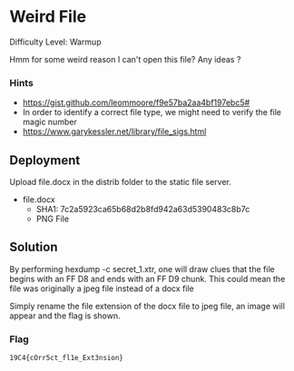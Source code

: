 
# Weird File

Difficulty Level: Warmup

Hmm for some weird reason I can't open this file? Any ideas ? 

### Hints

- https://gist.github.com/leommoore/f9e57ba2aa4bf197ebc5#
- In order to identify a correct file type, we might need to verify the file magic number
- https://www.garykessler.net/library/file_sigs.html



## Deployment

Upload file.docx in the distrib folder to the static file server.

- file.docx
    - SHA1: 7c2a5923ca65b68d2b8fd942a63d5390483c8b7c
    - PNG File


## Solution

By performing hexdump -c secret_1.xtr, one will draw clues that the file begins with an FF D8 and ends with an FF D9 chunk. This could mean the file was originally a jpeg file instead of a docx file

Simply rename the file extension of the docx file to jpeg file, an image will appear and the flag is shown.


### Flag
`19C4{cOrr5ct_fl1e_Ext3nsion}`
